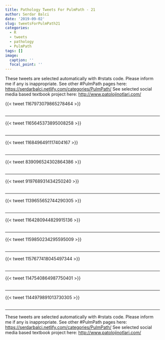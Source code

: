 ```yaml
---
title: Pathology Tweets For PulmPath - 21
author: Serdar Balci
date: '2019-09-02'
slug: tweetsForPulmPath21
categories:
  - R
  - tweets
  - pathology
  - PulmPath
tags: []
image:
  caption: ''
  focal_point: ''
---
```



These tweets are selected automatically with #rstats code. Please inform me if any is inappropriate.
See other #PulmPath pages here: https://serdarbalci.netlify.com/categories/PulmPath/ 
See selected social media based textbook project here: http://www.patolojinotlari.com/

{{< tweet 1167973079865278464 >}}
<br>
<br>
<hr>
{{< tweet 1165645373895008258 >}}
<br>
<br>
<hr>
{{< tweet 1168496491117404167 >}}
<br>
<br>
<hr>
{{< tweet 839096524302864386 >}}
<br>
<br>
<hr>
{{< tweet 919768931434250240 >}}
<br>
<br>
<hr>
{{< tweet 1139655652744290305 >}}
<br>
<br>
<hr>
{{< tweet 1164280944829915136 >}}
<br>
<br>
<hr>
{{< tweet 1159850234295595009 >}}
<br>
<br>
<hr>
{{< tweet 1157677418045497344 >}}
<br>
<br>
<hr>
{{< tweet 1147540864987750401 >}}
<br>
<br>
<hr>
{{< tweet 1144979891013730305 >}}
<br>
<br>
<hr>


These tweets are selected automatically with #rstats code. Please inform me if any is inappropriate.
See other #PulmPath pages here: https://serdarbalci.netlify.com/categories/PulmPath/ 
See selected social media based textbook project here: http://www.patolojinotlari.com/
